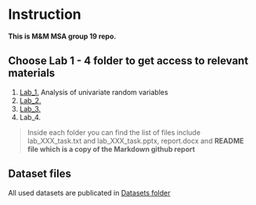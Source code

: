 # Instruction
**This is M&M MSA group 19 repo.**
## Choose Lab 1 - 4 folder to get access to relevant materials
1. [Lab_1.](https://github.com/vandosik/M-M-MSA/tree/master/Lab_1) Analysis of univariate random variables 
2. [Lab_2.](https://github.com/vandosik/M-M-MSA/tree/master/Lab_2) 
3. [Lab_3.](https://github.com/vandosik/M-M-MSA/tree/master/Lab_3)
4. Lab_4.
>Inside each folder you can find the list of files include lab_XXX_task.txt and lab_XXX_task.pptx, 
>report.docx and **README file which is a copy of the Markdown github report**
## Dataset files
All used datasets are publicated in [Datasets folder](https://github.com/vandosik/M-M-MSA/tree/master/Datasets "This folder contains datasets files")
